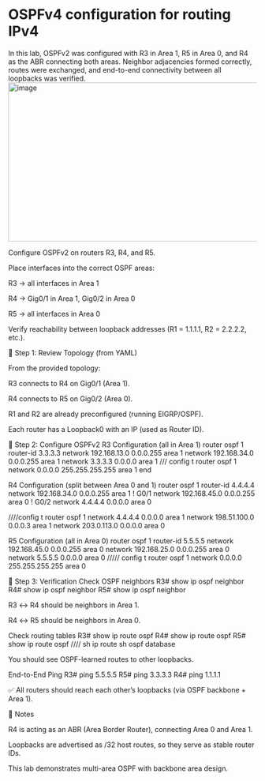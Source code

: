 # OSPFv4 configuration for routing IPv4
In this lab, OSPFv2 was configured with R3 in Area 1, R5 in Area 0, and R4 as the ABR connecting both areas. Neighbor adjacencies formed correctly, routes were exchanged, and end-to-end connectivity between all loopbacks was verified.
<img width="949" height="322" alt="image" src="https://github.com/user-attachments/assets/86035f4b-62a9-4534-bb4a-6e03a37abdd4" />


Configure OSPFv2 on routers R3, R4, and R5.

Place interfaces into the correct OSPF areas:

R3 → all interfaces in Area 1

R4 → Gig0/1 in Area 1, Gig0/2 in Area 0

R5 → all interfaces in Area 0

Verify reachability between loopback addresses (R1 = 1.1.1.1, R2 = 2.2.2.2, etc.).

🔧 Step 1: Review Topology (from YAML)

From the provided topology:

R3 connects to R4 on Gig0/1 (Area 1).

R4 connects to R5 on Gig0/2 (Area 0).

R1 and R2 are already preconfigured (running EIGRP/OSPF).

Each router has a Loopback0 with an IP (used as Router ID).

🔧 Step 2: Configure OSPFv2
R3 Configuration (all in Area 1)
router ospf 1
 router-id 3.3.3.3
 network 192.168.13.0 0.0.0.255 area 1
 network 192.168.34.0 0.0.0.255 area 1
 network 3.3.3.3 0.0.0.0 area 1
/// config t
router ospf 1
network 0.0.0.0 255.255.255.255 area 1
end

R4 Configuration (split between Area 0 and 1)
router ospf 1
 router-id 4.4.4.4
 network 192.168.34.0 0.0.0.255 area 1    ! G0/1
 network 192.168.45.0 0.0.0.255 area 0    ! G0/2
 network 4.4.4.4 0.0.0.0 area 0

 ////config t
 router ospf 1
 network 4.4.4.4 0.0.0.0 area 1
 network 198.51.100.0 0.0.0.3 area 1
 network 203.0.113.0 0.0.0.0 area 0
 

R5 Configuration (all in Area 0)
router ospf 1
 router-id 5.5.5.5
 network 192.168.45.0 0.0.0.255 area 0
 network 192.168.25.0 0.0.0.255 area 0
 network 5.5.5.5 0.0.0.0 area 0
///// config t
router ospf 1
 network 0.0.0.0 255.255.255.255 area 0


🔧 Step 3: Verification
Check OSPF neighbors
R3# show ip ospf neighbor
R4# show ip ospf neighbor
R5# show ip ospf neighbor


R3 ↔ R4 should be neighbors in Area 1.

R4 ↔ R5 should be neighbors in Area 0.

Check routing tables
R3# show ip route ospf
R4# show ip route ospf
R5# show ip route ospf
//// sh ip route 
sh ospf database 


You should see OSPF-learned routes to other loopbacks.

End-to-End Ping
R3# ping 5.5.5.5
R5# ping 3.3.3.3
R4# ping 1.1.1.1


✅ All routers should reach each other’s loopbacks (via OSPF backbone + Area 1).

📌 Notes

R4 is acting as an ABR (Area Border Router), connecting Area 0 and Area 1.

Loopbacks are advertised as /32 host routes, so they serve as stable router IDs.

This lab demonstrates multi-area OSPF with backbone area design.
